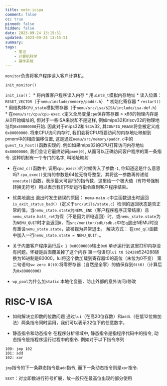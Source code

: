 ```yaml
---
title: note-icspa
comment: false
cc: true
pinned: false
hidden: false
date: 2023-09-24 13:15:51
updated: 2023-09-24 13:15:51
summary:
tags:
    - 笔记
    - 计算机科学
    - 操作系统
---
```


`monitor`负责将客户程序读入客户计算机。

`init_monitor()`

`init_isa()`：
    * 将内置客户程序读入内存
        * 用`uint8_t`模拟内存地址
        * 读入位置：`RESET_VECTOR`（于`nemu/include/memory/paddr.h`）
    * 初始化寄存器
        * `restart()`
        * 用结构体`CPU_state`模拟寄存器（于`nemu/src/isa/$ISA/include/isa-def.h`）
        * 在`nemu/src/cpu/cpu-exec.c`定义全局变量`cpu`保存寄存器
        > x86的物理内存是从0开始编址的, 但对于一些ISA来说却不是这样, 例如mips32和riscv32的物理地址均`0x80000000`开始. 因此对于mips32和riscv32, 其`CONFIG_MBASE`将会被定义成`0x80000000`. 将来CPU访问内存时, 我们会将CPU将要访问的内存地址映射到pmem中的相应偏移位置, 这是通过`nemu/src/memory/paddr.c`中的`guest_to_host()`函数实现的. 例如如果mips32的CPU打算访问内存地址`0x80000000`, 我们会让它最终访问`pmem[0]`, 从而可以正确访问客户程序的第一条指令. 这种机制有一个专门的名字, 叫地址映射

* 在`cmd_c()`函数中, 调用`cpu_exec()`的时候传入了参数`-1`, 你知道这是什么意思吗?
`cpu_exec()`支持的参数是64位无符号整型，其将这一参数再传递给`execute()`函数，表示最大可运行的指令数，这里给一个极大值（有符号强制转换无符号）用以表示我们不断运行指令直到客户程序结束。

* 优美地退出
退出时发生错误的原因：
`nemu-main.c`中主函数退出时返回`is_exit_status_bad()`（定义于`src/utils/state.c`）检测的返回状态是否正常的值，当`nemu_state.state`为`NEMU_END`（客户程序程序正常结束）且`nemu_state.halt_ret`为假（不是因为断电返回）时，或`nemu_state.state`为为`NEMU_QUIT`时才会返回`0`，而`src/monitor/sdb/sdb.c`中在`q`退出NEMU时没有重设`nemu_state.state`，故被视为异常退出。
解决方式：
在`cmd_q()`函数中加入一行`nemu_state.state = NEMU_QUIT;`。

* 关于内置客户程序运行后`x 1 0x80000000`输出`0x0`
单步运行到这里打印内存没有问题，怀疑是后面覆盖掉了这个内存
第一句语句`lui t0 524288`524288转换为16进制是80000，lui将这个数加载到寄存器t0的高位（末位为0不变）
第二句语句`sw zero 0(t0)`将零寄存器（自然是全零）的值保存到`0(t0)`（计算后为`0x80000000`）

* `wp_pool`为什么加`static`
本地化变量，防止外部的意外访问/修改

# RISC-V ISA
* 如何解决立即数的位数问题
通过`lui`（在高20位存数）和`addi`（在低12位做加法）两条指令同时运用，我们可以表示32位下的任意数字。

* 静态指令和动态指令
在程序分析领域中, 静态指令是指程序代码中的指令, 动态指令是指程序运行过程中的指令. 例如对于以下指令序列
```
100: jmp 102
101: add
102: xor
```
`jmp`指令的下一条静态指令是`add`指令, 而下一条动态指令则是`xor`指令.

`SEXT`：对立即数进行符号扩展，故一般只在最高位出现的部分使用
